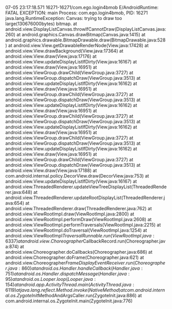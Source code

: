 07-05 23:17:18.571 16271-16271/com.ego.login4bmob E/AndroidRuntime: FATAL EXCEPTION: main
                                                                    Process: com.ego.login4bmob, PID: 16271
                                                                    java.lang.RuntimeException: Canvas: trying to draw too large(130676000bytes) bitmap.
                                                                        at android.view.DisplayListCanvas.throwIfCannotDraw(DisplayListCanvas.java:260)
                                                                        at android.graphics.Canvas.drawBitmap(Canvas.java:1415)
                                                                        at android.graphics.drawable.BitmapDrawable.draw(BitmapDrawable.java:528)
                                                                        at android.view.View.getDrawableRenderNode(View.java:17428)
                                                                        at android.view.View.drawBackground(View.java:17364)
                                                                        at android.view.View.draw(View.java:17176)
                                                                        at android.view.View.updateDisplayListIfDirty(View.java:16167)
                                                                        at android.view.View.draw(View.java:16951)
                                                                        at android.view.ViewGroup.drawChild(ViewGroup.java:3727)
                                                                        at android.view.ViewGroup.dispatchDraw(ViewGroup.java:3513)
                                                                        at android.view.View.updateDisplayListIfDirty(View.java:16162)
                                                                        at android.view.View.draw(View.java:16951)
                                                                        at android.view.ViewGroup.drawChild(ViewGroup.java:3727)
                                                                        at android.view.ViewGroup.dispatchDraw(ViewGroup.java:3513)
                                                                        at android.view.View.updateDisplayListIfDirty(View.java:16162)
                                                                        at android.view.View.draw(View.java:16951)
                                                                        at android.view.ViewGroup.drawChild(ViewGroup.java:3727)
                                                                        at android.view.ViewGroup.dispatchDraw(ViewGroup.java:3513)
                                                                        at android.view.View.updateDisplayListIfDirty(View.java:16162)
                                                                        at android.view.View.draw(View.java:16951)
                                                                        at android.view.ViewGroup.drawChild(ViewGroup.java:3727)
                                                                        at android.view.ViewGroup.dispatchDraw(ViewGroup.java:3513)
                                                                        at android.view.View.updateDisplayListIfDirty(View.java:16162)
                                                                        at android.view.View.draw(View.java:16951)
                                                                        at android.view.ViewGroup.drawChild(ViewGroup.java:3727)
                                                                        at android.view.ViewGroup.dispatchDraw(ViewGroup.java:3513)
                                                                        at android.view.View.draw(View.java:17188)
                                                                        at com.android.internal.policy.DecorView.draw(DecorView.java:753)
                                                                        at android.view.View.updateDisplayListIfDirty(View.java:16167)
                                                                        at android.view.ThreadedRenderer.updateViewTreeDisplayList(ThreadedRenderer.java:648)
                                                                        at android.view.ThreadedRenderer.updateRootDisplayList(ThreadedRenderer.java:654)
                                                                        at android.view.ThreadedRenderer.draw(ThreadedRenderer.java:762)
                                                                        at android.view.ViewRootImpl.draw(ViewRootImpl.java:2800)
                                                                        at android.view.ViewRootImpl.performDraw(ViewRootImpl.java:2608)
                                                                        at android.view.ViewRootImpl.performTraversals(ViewRootImpl.java:2215)
                                                                        at android.view.ViewRootImpl.doTraversal(ViewRootImpl.java:1254)
                                                                        at android.view.ViewRootImpl$TraversalRunnable.run(ViewRootImpl.java:6337)
                                                                        at android.view.Choreographer$CallbackRecord.run(Choreographer.java:874)
                                                                        at android.view.Choreographer.doCallbacks(Choreographer.java:686)
                                                                        at android.view.Choreographer.doFrame(Choreographer.java:621)
                                                                        at android.view.Choreographer$FrameDisplayEventReceiver.run(Choreographer.java:860)
                                                                        at android.os.Handler.handleCallback(Handler.java:751)
                                                                        at android.os.Handler.dispatchMessage(Handler.java:95)
                                                                        at android.os.Looper.loop(Looper.java:154)
                                                                        at android.app.ActivityThread.main(ActivityThread.java:6119)
                                                                        at java.lang.reflect.Method.invoke(Native Method)
                                                                        at com.android.internal.os.ZygoteInit$MethodAndArgsCaller.run(ZygoteInit.java:886)
                                                                        at com.android.internal.os.ZygoteInit.main(ZygoteInit.java:776)

